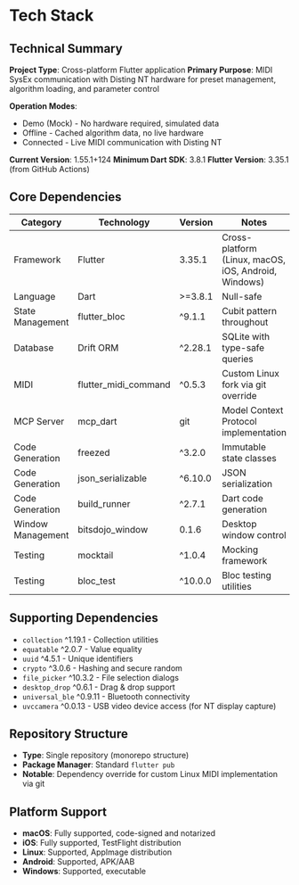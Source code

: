 # Tech Stack

## Technical Summary

**Project Type**: Cross-platform Flutter application
**Primary Purpose**: MIDI SysEx communication with Disting NT hardware for preset management, algorithm loading, and parameter control

**Operation Modes**:
- Demo (Mock) - No hardware required, simulated data
- Offline - Cached algorithm data, no live hardware
- Connected - Live MIDI communication with Disting NT

**Current Version**: 1.55.1+124
**Minimum Dart SDK**: 3.8.1
**Flutter Version**: 3.35.1 (from GitHub Actions)

## Core Dependencies

| Category | Technology | Version | Notes |
|----------|------------|---------|-------|
| Framework | Flutter | 3.35.1 | Cross-platform (Linux, macOS, iOS, Android, Windows) |
| Language | Dart | >=3.8.1 | Null-safe |
| State Management | flutter_bloc | ^9.1.1 | Cubit pattern throughout |
| Database | Drift ORM | ^2.28.1 | SQLite with type-safe queries |
| MIDI | flutter_midi_command | ^0.5.3 | Custom Linux fork via git override |
| MCP Server | mcp_dart | git | Model Context Protocol implementation |
| Code Generation | freezed | ^3.2.0 | Immutable state classes |
| Code Generation | json_serializable | ^6.10.0 | JSON serialization |
| Code Generation | build_runner | ^2.7.1 | Dart code generation |
| Window Management | bitsdojo_window | 0.1.6 | Desktop window control |
| Testing | mocktail | ^1.0.4 | Mocking framework |
| Testing | bloc_test | ^10.0.0 | Bloc testing utilities |

## Supporting Dependencies

- `collection` ^1.19.1 - Collection utilities
- `equatable` ^2.0.7 - Value equality
- `uuid` ^4.5.1 - Unique identifiers
- `crypto` ^3.0.6 - Hashing and secure random
- `file_picker` ^10.3.2 - File selection dialogs
- `desktop_drop` ^0.6.1 - Drag & drop support
- `universal_ble` ^0.9.11 - Bluetooth connectivity
- `uvccamera` ^0.0.13 - USB video device access (for NT display capture)

## Repository Structure

- **Type**: Single repository (monorepo structure)
- **Package Manager**: Standard `flutter pub`
- **Notable**: Dependency override for custom Linux MIDI implementation via git

## Platform Support

- **macOS**: Fully supported, code-signed and notarized
- **iOS**: Fully supported, TestFlight distribution
- **Linux**: Supported, AppImage distribution
- **Android**: Supported, APK/AAB
- **Windows**: Supported, executable
